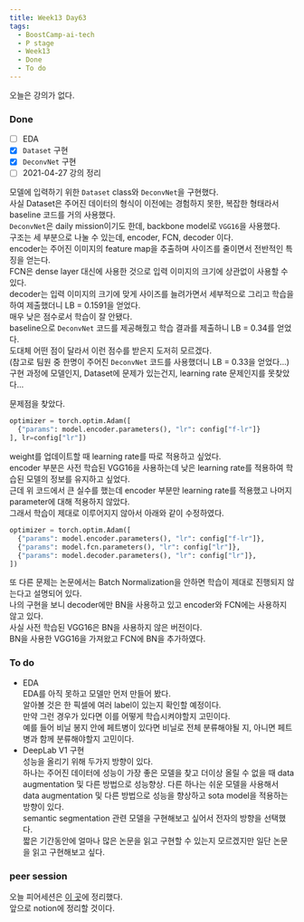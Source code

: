 ```yaml
---
title: Week13 Day63
tags:
  - BoostCamp-ai-tech
  - P stage
  - Week13
  - Done
  - To do
---
```


오늘은 강의가 없다.  

### Done
- [ ] EDA
- [x] `Dataset` 구현
- [x] `DeconvNet` 구현
- [ ] 2021-04-27 강의 정리

모델에 입력하기 위한 `Dataset` class와 `DeconvNet`을 구현했다.  
사실 Dataset은 주어진 데이터의 형식이 이전에는 경험하지 못한, 복잡한 형태라서 baseline 코드를 거의 사용했다.  
`DeconvNet`은 daily mission이기도 한데, backbone model로 `VGG16`을 사용했다.  
구조는 세 부분으로 나눌 수 있는데, encoder, FCN, decoder 이다.  
encoder는 주어진 이미지의 feature map을 추출하며 사이즈를 줄이면서 전반적인 특징을 얻는다.  
FCN은 dense layer 대신에 사용한 것으로 입력 이미지의 크기에 상관없이 사용할 수 있다.  
decoder는 입력 이미지의 크기에 맞게 사이즈를 늘려가면서 세부적으로
그리고 학습을 하여 제출했더니 LB = 0.1591을 얻었다.  
매우 낮은 점수로서 학습이 잘 안됐다.  
baseline으로 `DeconvNet` 코드를 제공해줬고 학습 결과를 제출하니 LB = 0.34를 얻었다.  
도대체 어떤 점이 달라서 이런 점수를 받은지 도저히 모르겠다.  
(참고로 팀원 중 한명이 주어진 `DeconvNet` 코드를 사용했더니 LB = 0.33을 얻었다...)  
구현 과정에 모델인지, Dataset에 문제가 있는건지, learning rate 문제인지를 못찾았다...  

문제점을 찾았다.  
```python
optimizer = torch.optim.Adam([
  {"params": model.encoder.parameters(), "lr": config["f-lr"]}
], lr=config["lr"])
```
weight를 업데이트할 때 learning rate를 따로 적용하고 싶었다.  
encoder 부분은 사전 학습된 VGG16을 사용하는데 낮은 learning rate를 적용하여 학습된 모델의 정보를 유지하고 싶었다.  
근데 위 코드에서 큰 실수를 했는데 encoder 부분만 learning rate를 적용했고 나머지 parameter에 대해 적용하지 않았다.  
그래서 학습이 제대로 이루어지지 않아서 아래와 같이 수정하였다.  
```python
optimizer = torch.optim.Adam([
  {"params": model.encoder.parameters(), "lr": config["f-lr"]},
  {"params": model.fcn.parameters(), "lr": config["lr"]},
  {"params": model.decoder.parameters(), "lr": config["lr"]},
])
```

또 다른 문제는 논문에서는 Batch Normalization을 안하면 학습이 제대로 진행되지 않는다고 설명되어 있다.  
나의 구현을 보니 decoder에만 BN을 사용하고 있고 encoder와 FCN에는 사용하지 않고 있다.  
사실 사전 학습된 VGG16은 BN을 사용하지 않은 버전이다.  
BN을 사용한 VGG16을 가져왔고 FCN에 BN을 추가하였다.  

### To do
- EDA  
EDA를 아직 못하고 모델만 먼저 만들어 봤다.  
알아볼 것은 한 픽셀에 여러 label이 있는지 확인할 예정이다.  
만약 그런 경우가 있다면 이를 어떻게 학습시켜야할지 고민이다.  
예를 들어 비닐 봉지 안에 페트병이 있다면 비닐로 전체 분류해야될 지, 아니면 페트병과 함께 분류해야할지 고민이다.  
- DeepLab V1 구현  
성능을 올리기 위해 두가지 방향이 있다.  
하나는 주어진 데이터에 성능이 가장 좋은 모델을 찾고 더이상 올릴 수 없을 때 data augmentation 및 다른 방법으로 성능향상.
다른 하나는 쉬운 모델을 사용해서 data augmentation 및 다른 방법으로 성능을 향상하고 sota model을 적용하는 방향이 있다.  
semantic segmentation 관련 모델을 구현해보고 싶어서 전자의 방향을 선택했다.  
짧은 기간동안에 얼마나 많은 논문을 읽고 구현할 수 있는지 모르겠지만 일단 논문을 읽고 구현해보고 싶다.  

### peer session
오늘 피어세션은 [이 곳](https://www.notion.so/e8d4d44004554fec9b96ed9daf30adcf)에 정리했다.  
앞으로 notion에 정리할 것이다.  

